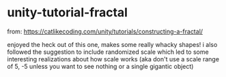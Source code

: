 # unity-tutorial-fractal
from: https://catlikecoding.com/unity/tutorials/constructing-a-fractal/

enjoyed the heck out of this one, makes some really whacky shapes! i also followed the suggestion to include randomized scale which led to some interesting realizations about how scale works (aka don't use a scale range of 5, -5 unless you want to see nothing or a single gigantic object)
